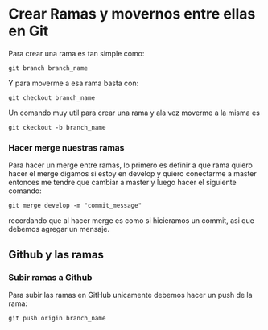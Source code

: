 # Crear Ramas y movernos entre ellas en Git

Para crear una rama es tan simple como:

```
git branch branch_name
```

Y para moverme a esa rama basta con:

```
git checkout branch_name
```

Un comando muy util para crear una rama y ala vez moverme a la misma es 

```
git ckeckout -b branch_name
```

### Hacer merge nuestras ramas


Para hacer un merge entre ramas, lo primero es definir a que rama quiero hacer el merge
digamos si estoy en develop y quiero conectarme a master entonces me tendre que cambiar a 
master y luego hacer el siguiente comando:

```
git merge develop -m "commit_message"
```

recordando que al hacer merge es como si hicieramos un commit, asi que debemos agregar un mensaje.

## Github y las ramas

### Subir ramas a Github

Para subir las ramas en GitHub unicamente debemos hacer un push de la rama:

```
git push origin branch_name
```
